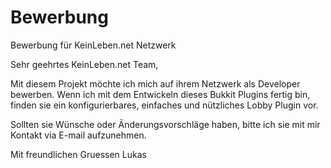 # Bewerbung
Bewerbung für KeinLeben.net Netzwerk

Sehr geehrtes KeinLeben.net Team,

Mit diesem Projekt möchte ich mich auf ihrem Netzwerk als Developer bewerben.
Wenn ich mit dem Entwickeln dieses Bukkit Plugins fertig bin, finden sie ein konfigurierbares,
einfaches und nützliches Lobby Plugin vor.

Sollten sie Wünsche oder Änderungsvorschläge haben, bitte ich sie mit mir Kontakt via E-mail
aufzunehmen.

Mit freundlichen Gruessen Lukas

